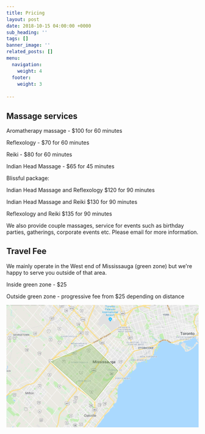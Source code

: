 ```yaml
---
title: Pricing
layout: post
date: 2018-10-15 04:00:00 +0000
sub_heading: ''
tags: []
banner_image: ''
related_posts: []
menu:
  navigation:
    weight: 4
  footer:
    weight: 3

---
```

## Massage services

Aromatherapy massage - $100 for 60 minutes

Reflexology - $70 for 60 minutes

Reiki - $80 for 60 minutes

Indian Head Massage - $65 for 45 minutes

Blissful package:

Indian Head Massage and Reflexology $120 for 90 minutes

Indian Head Massage and Reiki $130 for 90 minutes

Reflexology and Reiki $135 for 90 minutes 

We also provide couple massages, service for events such as birthday parties, gatherings, corporate events etc. Please email for more information. 

 

## Travel Fee

We mainly operate in the West end of Mississauga (green zone) but we're happy to serve you outside of that area.

Inside green zone - $25

Outside green zone - progressive fee from $25 depending on distance

![](/uploads/2018/10/16/travel-zone1.PNG)